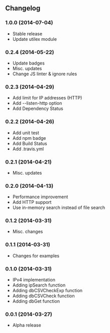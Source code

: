 ## Changelog

### 1.0.0 (2014-07-04)

* Stable release
* Update utilex module

### 0.2.4 (2014-05-22)

* Update badges
* Misc. updates
* Change JS linter & ignore rules

### 0.2.3 (2014-04-29)

* Add limit for IP addresses (HTTP)
* Add --listen-http option
* Add Dependency Status

### 0.2.2 (2014-04-26)

* Add unit test
* Add npm badge
* Add Build Status
* Add .travis.yml

### 0.2.1 (2014-04-21)

* Misc. updates

### 0.2.0 (2014-04-13)

* Performance improvement
* Add HTTP support
* Use in-memory search instead of file search

### 0.1.2 (2014-03-31)

* Misc. changes

### 0.1.1 (2014-03-31)

* Changes for examples

### 0.1.0 (2014-03-31)

* IPv4 implementation
* Adding ipSearch function
* Adding dbCSVCheckExp function
* Adding dbCSVCheck function
* Adding dbGet function

### 0.0.1 (2014-03-27)

* Alpha release